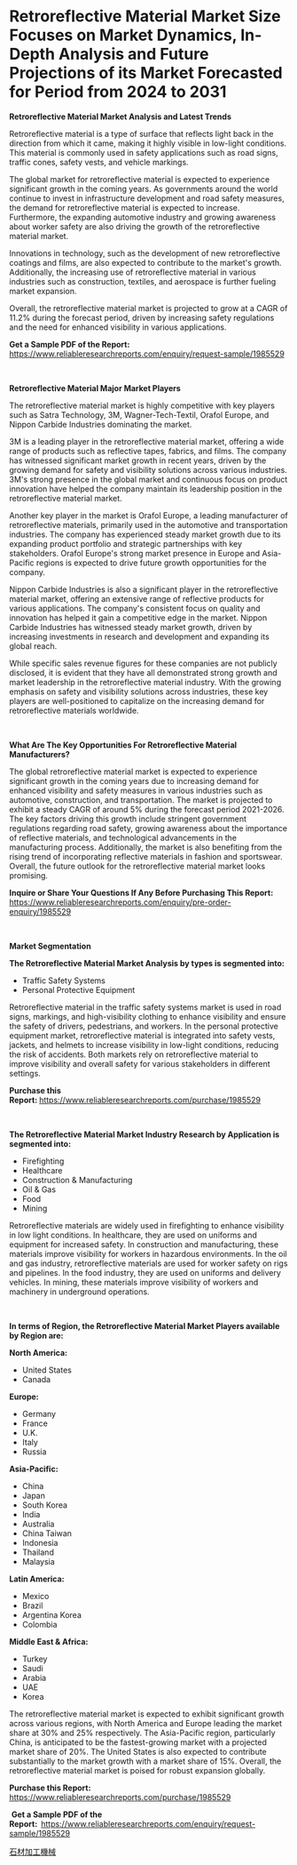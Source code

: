<p><h1>Retroreflective Material Market Size Focuses on Market Dynamics, In-Depth Analysis and Future Projections of its Market Forecasted for Period from 2024 to 2031</h1></p><p><strong>Retroreflective Material Market Analysis and Latest Trends</strong></p>
<p><p>Retroreflective material is a type of surface that reflects light back in the direction from which it came, making it highly visible in low-light conditions. This material is commonly used in safety applications such as road signs, traffic cones, safety vests, and vehicle markings.</p><p>The global market for retroreflective material is expected to experience significant growth in the coming years. As governments around the world continue to invest in infrastructure development and road safety measures, the demand for retroreflective material is expected to increase. Furthermore, the expanding automotive industry and growing awareness about worker safety are also driving the growth of the retroreflective material market.</p><p>Innovations in technology, such as the development of new retroreflective coatings and films, are also expected to contribute to the market's growth. Additionally, the increasing use of retroreflective material in various industries such as construction, textiles, and aerospace is further fueling market expansion.</p><p>Overall, the retroreflective material market is projected to grow at a CAGR of 11.2% during the forecast period, driven by increasing safety regulations and the need for enhanced visibility in various applications.</p></p>
<p><strong>Get a Sample PDF of the Report:&nbsp;</strong> <a href="https://www.reliableresearchreports.com/enquiry/request-sample/1985529">https://www.reliableresearchreports.com/enquiry/request-sample/1985529</a></p>
<p>&nbsp;</p>
<p><strong>Retroreflective Material Major Market Players</strong></p>
<p><p>The retroreflective material market is highly competitive with key players such as Satra Technology, 3M, Wagner-Tech-Textil, Orafol Europe, and Nippon Carbide Industries dominating the market.</p><p>3M is a leading player in the retroreflective material market, offering a wide range of products such as reflective tapes, fabrics, and films. The company has witnessed significant market growth in recent years, driven by the growing demand for safety and visibility solutions across various industries. 3M's strong presence in the global market and continuous focus on product innovation have helped the company maintain its leadership position in the retroreflective material market.</p><p>Another key player in the market is Orafol Europe, a leading manufacturer of retroreflective materials, primarily used in the automotive and transportation industries. The company has experienced steady market growth due to its expanding product portfolio and strategic partnerships with key stakeholders. Orafol Europe's strong market presence in Europe and Asia-Pacific regions is expected to drive future growth opportunities for the company.</p><p>Nippon Carbide Industries is also a significant player in the retroreflective material market, offering an extensive range of reflective products for various applications. The company's consistent focus on quality and innovation has helped it gain a competitive edge in the market. Nippon Carbide Industries has witnessed steady market growth, driven by increasing investments in research and development and expanding its global reach.</p><p>While specific sales revenue figures for these companies are not publicly disclosed, it is evident that they have all demonstrated strong growth and market leadership in the retroreflective material industry. With the growing emphasis on safety and visibility solutions across industries, these key players are well-positioned to capitalize on the increasing demand for retroreflective materials worldwide.</p></p>
<p>&nbsp;</p>
<p><strong>What Are The Key Opportunities For Retroreflective Material Manufacturers?</strong></p>
<p><p>The global retroreflective material market is expected to experience significant growth in the coming years due to increasing demand for enhanced visibility and safety measures in various industries such as automotive, construction, and transportation. The market is projected to exhibit a steady CAGR of around 5% during the forecast period 2021-2026. The key factors driving this growth include stringent government regulations regarding road safety, growing awareness about the importance of reflective materials, and technological advancements in the manufacturing process. Additionally, the market is also benefiting from the rising trend of incorporating reflective materials in fashion and sportswear. Overall, the future outlook for the retroreflective material market looks promising.</p></p>
<p><strong>Inquire or Share Your Questions If Any Before Purchasing This Report:</strong> <a href="https://www.reliableresearchreports.com/enquiry/pre-order-enquiry/1985529">https://www.reliableresearchreports.com/enquiry/pre-order-enquiry/1985529</a></p>
<p>&nbsp;</p>
<p><strong>Market Segmentation</strong></p>
<p><strong>The Retroreflective Material Market Analysis by types is segmented into:</strong></p>
<p><ul><li>Traffic Safety Systems</li><li>Personal Protective Equipment</li></ul></p>
<p><p>Retroreflective material in the traffic safety systems market is used in road signs, markings, and high-visibility clothing to enhance visibility and ensure the safety of drivers, pedestrians, and workers. In the personal protective equipment market, retroreflective material is integrated into safety vests, jackets, and helmets to increase visibility in low-light conditions, reducing the risk of accidents. Both markets rely on retroreflective material to improve visibility and overall safety for various stakeholders in different settings.</p></p>
<p><strong>Purchase this Report:&nbsp;</strong><a href="https://www.reliableresearchreports.com/purchase/1985529">https://www.reliableresearchreports.com/purchase/1985529</a></p>
<p>&nbsp;</p>
<p><strong>The Retroreflective Material Market Industry Research by Application is segmented into:</strong></p>
<p><ul><li>Firefighting</li><li>Healthcare</li><li>Construction & Manufacturing</li><li>Oil & Gas</li><li>Food</li><li>Mining</li></ul></p>
<p><p>Retroreflective materials are widely used in firefighting to enhance visibility in low light conditions. In healthcare, they are used on uniforms and equipment for increased safety. In construction and manufacturing, these materials improve visibility for workers in hazardous environments. In the oil and gas industry, retroreflective materials are used for worker safety on rigs and pipelines. In the food industry, they are used on uniforms and delivery vehicles. In mining, these materials improve visibility of workers and machinery in underground operations.</p></p>
<p>&nbsp;</p>
<p><strong>In terms of Region, the Retroreflective Material Market Players available by Region are:</strong></p>
<p>
    <p> <strong> North America: </strong>
        <ul>
            <li>United States</li>
            <li>Canada</li>
        </ul>
        </p> 
    <p> <strong> Europe: </strong>
        <ul>
            <li>Germany</li>
            <li>France</li>
            <li>U.K.</li>
            <li>Italy</li>
            <li>Russia</li>
        </ul>
        </p> 
    <p> <strong> Asia-Pacific: </strong>
        <ul>
            <li>China</li>
            <li>Japan</li>
            <li>South Korea</li>
            <li>India</li>
            <li>Australia</li>
            <li>China Taiwan</li>
            <li>Indonesia</li>
            <li>Thailand</li>
            <li>Malaysia</li>
        </ul>
        </p> 
    <p> <strong> Latin America: </strong>
        <ul>
            <li>Mexico</li>
            <li>Brazil</li>
            <li>Argentina Korea</li>
            <li>Colombia</li>
        </ul>
        </p> 
    <p> <strong> Middle East & Africa: </strong>
        <ul>
            <li>Turkey</li>
            <li>Saudi</li>
            <li>Arabia</li>
            <li>UAE</li>
            <li>Korea</li>
        </ul>
    </p>
    </p>
<p><p>The retroreflective material market is expected to exhibit significant growth across various regions, with North America and Europe leading the market share at 30% and 25% respectively. The Asia-Pacific region, particularly China, is anticipated to be the fastest-growing market with a projected market share of 20%. The United States is also expected to contribute substantially to the market growth with a market share of 15%. Overall, the retroreflective material market is poised for robust expansion globally.</p></p>
<p><strong>Purchase this Report: </strong><a href="https://www.reliableresearchreports.com/purchase/1985529">https://www.reliableresearchreports.com/purchase/1985529</a></p>
<p>&nbsp;<strong>Get a Sample PDF of the Report:&nbsp;&nbsp;</strong><a href="https://www.reliableresearchreports.com/enquiry/request-sample/1985529">https://www.reliableresearchreports.com/enquiry/request-sample/1985529</a></p>
<p><strong></strong></p>
<p><p><a href="https://github.com/mohamedbakry57/Market-Research-Report-List-2/blob/main/9987684192985.md">石材加工機械</a></p></p>